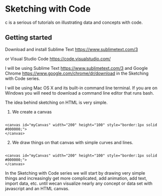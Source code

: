# Sketching with Code

c is a serious of tutorials on illustrating data and concepts with code.

## Getting started

Download and install Sublime Text <a href='https://www.sublimetext.com/3'>https://www.sublimetext.com/3</a>

or Visual Studio Code <a href='https://code.visualstudio.com/'>https://code.visualstudio.com/</a>  

I will be using Sublime Text <a href='https://www.sublimetext.com/3'>https://www.sublimetext.com/3</a> and Google Chrome   <a href='https://www.google.com/chrome/dr/download'>https://www.google.com/chrome/dr/download</a> in the Sketching with Code series.   

I will be using Mac OS X and its built-in command line terminal. If you are on Windows you will need to download a command line editor that runs bash.

The idea behind sketching on HTML is very simple.

1. We create a canvas

```html:

<canvas id="myCanvas" width="200" height="100" style="border:1px solid #000000;">
</canvas>

```

2. We draw things on that canvas with simple curves and lines.



```html:

<canvas id="myCanvas" width="200" height="100" style="border:1px solid #000000;">
</canvas>

```

In the Sketching with Code series we will start by drawing very simple things and increasingly get more complicated, add animation, add text, import data, etc. until wecan visualize nearly any concept or data set with javascript and an HTML canvas.



```




